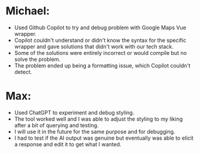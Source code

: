 # Michael:
- Used Github Copilot to try and debug problem with Google Maps Vue wrapper.
- Copilot couldn't understand or didn't know the syntax for the specific wrapper and gave solutions that didn't work with our tech stack.
- Some of the solutions were entirely incorrect or would compile but no solve the problem.
- The problem ended up being a formatting issue, which Copilot couldn't detect.

# Max:
- Used ChatGPT to experiment and debug styling.
- The tool worked well and I was able to adjust the styling to my liking after a bit of querying and testing.
- I will use it in the future for the same purpose and for debugging.
- I had to test if the AI output was genuine but eventually was able to elicit a response and edit it to get what I wanted. 
